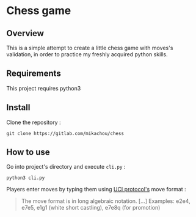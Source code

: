 # Chess game

## Overview

This is a simple attempt to create a little chess game with moves's validation, in order to practice my freshly acquired python skills.

## Requirements

This project requires python3

## Install

Clone the repository :

```
git clone https://gitlab.com/mikachou/chess
```

## How to use

Go into project's directory and execute `cli.py` :

```
python3 cli.py
```

Players enter moves by typing them using [UCI protocol's](http://wbec-ridderkerk.nl/html/UCIProtocol.html) move format :
> The move format is in long algebraic notation.
[...]
Examples:  e2e4, e7e5, e1g1 (white short castling), e7e8q (for promotion)
